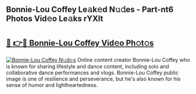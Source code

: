 ## Bonnie-Lou Coffey Le𝚊k𝚎d N𝚞𝚍es - Part-nt6 Photos Vid𝚎o Le𝚊ks rYXlt

# <h2><a href="http://fbea864.evod.top/?m=Bonnie-Lou+Coffey">🔗 👉🔴 Bonnie-Lou Coffey Vid𝚎o Ph𝚘t𝚘s</a></h2>

[![Bonnie-Lou Coffey N𝚞d𝚎s](https://i.imgur.com/8V9OHl7.gif)](http://fbea864.evod.top/?m=Bonnie-Lou+Coffey)
Online content creator Bonnie-Lou Coffey who is known for sharing lifestyle and dance content, including solo and collaborative dance performances and vlogs. Bonnie-Lou Coffey public image is one of resilience and perseverance, but he's also known for his sense of humor and lightheartedness. 

